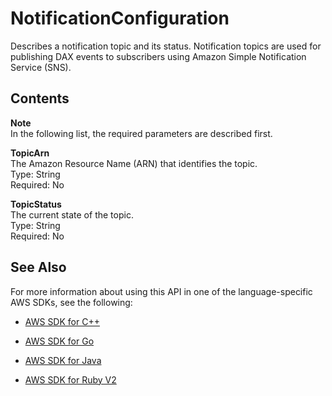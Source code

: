 # NotificationConfiguration<a name="API_dax_NotificationConfiguration"></a>

Describes a notification topic and its status\. Notification topics are used for publishing DAX events to subscribers using Amazon Simple Notification Service \(SNS\)\.

## Contents<a name="API_dax_NotificationConfiguration_Contents"></a>

**Note**  
In the following list, the required parameters are described first\.

 **TopicArn**   
The Amazon Resource Name \(ARN\) that identifies the topic\.   
Type: String  
Required: No

 **TopicStatus**   
The current state of the topic\.  
Type: String  
Required: No

## See Also<a name="API_dax_NotificationConfiguration_SeeAlso"></a>

For more information about using this API in one of the language\-specific AWS SDKs, see the following:

+  [AWS SDK for C\+\+](http://docs.aws.amazon.com/goto/SdkForCpp/dax-2017-04-19/NotificationConfiguration) 

+  [AWS SDK for Go](http://docs.aws.amazon.com/goto/SdkForGoV1/dax-2017-04-19/NotificationConfiguration) 

+  [AWS SDK for Java](http://docs.aws.amazon.com/goto/SdkForJava/dax-2017-04-19/NotificationConfiguration) 

+  [AWS SDK for Ruby V2](http://docs.aws.amazon.com/goto/SdkForRubyV2/dax-2017-04-19/NotificationConfiguration) 